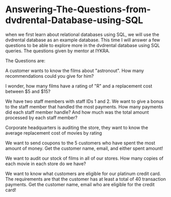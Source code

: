 # Answering-The-Questions-from-dvdrental-Database-using-SQL
when we first learn about relational databases using SQL, we will use the dvdrental database as an example database. This time I will answer a few questions to be able to explore more in the dvdrental database using SQL queries. The questions given by mentor at IYKRA.

The Questions are:

A customer wants to know the films about "astronout". How many recommendations could you give for him?

I wonder, how many films have a rating of "R" and a replacement cost between $5 and $15?

We have two staff members with staff IDs 1 and 2. We want to give a bonus to the staff member that handled the most payments. How many payments did each staff member handle? And how much was the total amount processed by each staff member?

Corporate headquarters is auditing the store, they want to know the average replacement cost of movies by rating

We want to send coupons to the 5 customers who have spent the most amount of money. Get the customer name, email, and either spent amount!

We want to audit our stock of films in all of our stores. How many copies of each movie in each store do we have?

We want to know what customers are eligible for our platinum credit card. The requirements are that the customer has at least a total of 40 transaction payments. Get the customer name, email who are eligible for the credit card!
